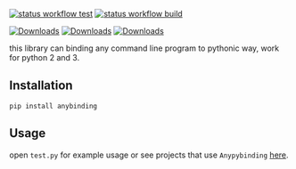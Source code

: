 [![status workflow test](https://github.com/guangrei/Anypybinding/actions/workflows/python-app.yml/badge.svg)](https://github.com/guangrei/Anypybinding/actions) 
[![status workflow build](https://github.com/guangrei/Anypybinding/actions/workflows/release_to_pypi.yml/badge.svg)](https://github.com/guangrei/Anypybinding/actions)

[![Downloads](https://static.pepy.tech/badge/anybinding)](https://pepy.tech/project/anybinding) [![Downloads](https://static.pepy.tech/badge/anybinding/month)](https://pepy.tech/project/anybinding) [![Downloads](https://static.pepy.tech/badge/anybinding/week)](https://pepy.tech/project/anybinding)

this library can binding any command line program to pythonic way, work for python 2 and 3.

## Installation

```
pip install anybinding
```

## Usage

open `test.py` for example usage or see projects that use `Anypybinding` [here](https://github.com/guangrei/Anypybinding/network/dependents).